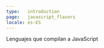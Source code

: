 ```yaml
---
type:   introduction
page:   javascript_flavors
locale: es-ES
---
```


Lenguajes que compilan a JavaScript
